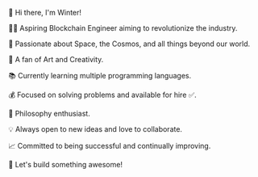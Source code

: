 👋 Hi there, I'm Winter! 

👨‍💻 Aspiring Blockchain Engineer aiming to revolutionize the industry.

🚀 Passionate about Space, the Cosmos, and all things beyond our world.

🎨 A fan of Art and Creativity.

📚 Currently learning multiple programming languages.

💰 Focused on solving problems and available for hire ✅.

🌌 Philosophy enthusiast.

💡 Always open to new ideas and love to collaborate.

📈 Committed to being successful and continually improving.

🔗 Let's build something awesome!

